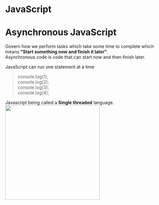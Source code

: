 # JavaScript
<h1>Asynchronous JavaScript</h1>

Govern how we perform tasks which take some time to complete which means <b>"Start something now and finish it later"</b>.<br>
Asynchronous code is code that can start now and then finish later.

JavaScript can run one statement at a time <br>
> console.log(1);<br>
> console.log(2);<br>
> console.log(3);<br>
> console.log(4);

Javascript being called a <b>Single threaded</b> language.<br>
<img src="[https://your-image-url.type](https://user-images.githubusercontent.com/90441055/215188641-3c5d1d3f-ebce-4aa7-a5c0-aab40f762518.png)" width="300" height="300">
